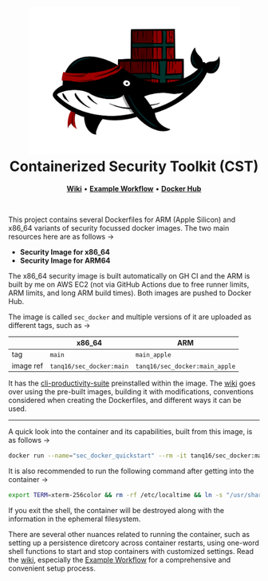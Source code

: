 <h1 align="center">
  <br>
  <img src=".github/assets/CTS-Logo.png" alt="DISecT" width="425"></a>
  <br>Containerized Security Toolkit (CST)<br>
</h1>

<p align="center">
    <a href="https://github.com/Tanq16/containerized-security-toolkit/wiki"><b>Wiki</b></a>  &bull;  
    <a href="https://github.com/Tanq16/containerized-security-toolkit/wiki/2.-Example-Workflow"><b>Example Workflow</b></a>  &bull;  
    <a href="https://hub.docker.com/r/tanq16/sec_docker"><b>Docker Hub</b></a>
</p>

<br>

This project contains several Dockerfiles for ARM (Apple Silicon) and x86_64 variants of security focussed docker images. The two main resources here are as follows &rarr;

- **Security Image for x86_64**
- **Security Image for ARM64**

The x86_64 security image is built automatically on GH CI and the ARM is built by me on AWS EC2 (not via GitHub Actions due to free runner limits, ARM limits, and long ARM build times). Both images are pushed to Docker Hub.

The image is called `sec_docker` and multiple versions of it are uploaded as different tags, such as &rarr;

| | x86\_64 | ARM |
| --- | --- | --- |
| tag | `main` | `main_apple` |
| image ref | `tanq16/sec_docker:main` | `tanq16/sec_docker:main_apple` |

It has the [cli-productivity-suite](https://github.com/tanq16/cli-productivity-suite) preinstalled within the image. The [wiki](https://github.com/Tanq16/containerized-security-toolkit/wiki) goes over using the pre-built images, building it with modifications, conventions considered when creating the Dockerfiles, and different ways it can be used.

---

A quick look into the container and its capabilities, built from this image, is as follows &rarr; 

```bash
docker run --name="sec_docker_quickstart" --rm -it tanq16/sec_docker:main /bin/zsh
```

It is also recommended to run the following command after getting into the container &rarr;

```bash
export TERM=xterm-256color && rm -rf /etc/localtime && ln -s "/usr/share/zoneinfo/$(curl -s https://ipapi.co/timezone)" /etc/localtime && echo $(curl -s https://ipapi.co/timezone) > /etc/timezone
```

If you exit the shell, the container will be destroyed along with the information in the ephemeral filesystem.

There are several other nuances related to running the container, such as setting up a persistence diretcory across container restarts, using one-word shell functions to start and stop containers with customized settings. Read the [wiki](https://github.com/Tanq16/containerized-security-toolkit/wiki), especially the [Example Workflow](https://github.com/Tanq16/containerized-security-toolkit/wiki/2.-Example-Workflow) for a comprehensive and convenient setup process.
